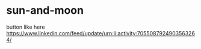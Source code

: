 # sun-and-moon  
button like here   
https://www.linkedin.com/feed/update/urn:li:activity:7055087924903563264/
